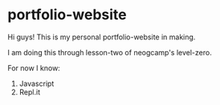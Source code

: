 # portfolio-website

Hi guys! This is my personal portfolio-website in making.

I am doing this through lesson-two of neogcamp's level-zero.

For now I know:

1. Javascript
2. Repl.it